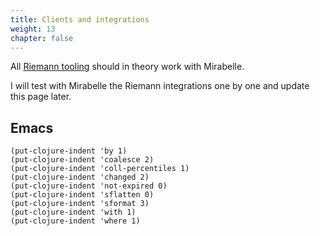 ```yaml
---
title: Clients and integrations
weight: 13
chapter: false
---
```


All [Riemann tooling](http://riemann.io/clients.html) should in theory work with Mirabelle.

I will test with Mirabelle the Riemann integrations one by one and update this page later.

## Emacs

```
(put-clojure-indent 'by 1)
(put-clojure-indent 'coalesce 2)
(put-clojure-indent 'coll-percentiles 1)
(put-clojure-indent 'changed 2)
(put-clojure-indent 'not-expired 0)
(put-clojure-indent 'sflatten 0)
(put-clojure-indent 'sformat 3)
(put-clojure-indent 'with 1)
(put-clojure-indent 'where 1)

```

